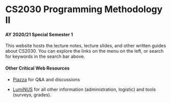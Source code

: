 # CS2030 Programming Methodology II

#### AY 2020/21 Special Semester 1

This website hosts the lecture notes, lecture slides, and other written guides about CS2030.  You can explore the links on the menu on the left, or search for keywords in the search bar above.

#### Other Critical Web Resources

- [Piazza](https://piazza.com/class/kodtrfhxmuz62m) for Q&A and discussions

- [LumiNUS](https://luminus.nus.edu.sg/modules/13694aa8-f0be-4fb3-be02-ee542a4f1575) for all other information (administration, logistic) and tools (surveys, grades).
